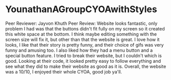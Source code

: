 # YounathanAGroupCYOAwithStyles
Peer Reviewer: Jayvon Khuth
Peer Review: Website looks fantastic, only problem I had was that the buttons didn't fit fully on my screen so it created this white space at the bottom. I think maybe editing something with the screen size will fix it, but other than that the website is great. I love how it looks, I like that their story is pretty funny, and their choice of gifs was very funny and amusing too. I also liked how they had a menu button and a special button feature. I tried to break their website, but I couldn't which is good. Looking at their code, it looked pretty easy to follow everything and see what they did to make their website as good as it is. Overall, the website was a 10/10, I enjoyed their whole CYOA, good job ya'll.
